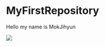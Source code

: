 # MyFirstRepository

Hello my name is MokJihyun

<img width="" height="" src="./png/dog2.png"></img>
